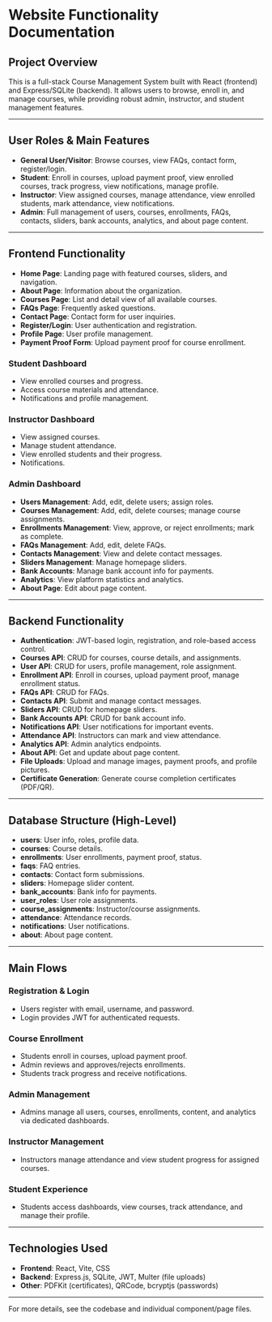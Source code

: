 # Website Functionality Documentation

## Project Overview
This is a full-stack Course Management System built with React (frontend) and Express/SQLite (backend). It allows users to browse, enroll in, and manage courses, while providing robust admin, instructor, and student management features.

---

## User Roles & Main Features
- **General User/Visitor**: Browse courses, view FAQs, contact form, register/login.
- **Student**: Enroll in courses, upload payment proof, view enrolled courses, track progress, view notifications, manage profile.
- **Instructor**: View assigned courses, manage attendance, view enrolled students, mark attendance, view notifications.
- **Admin**: Full management of users, courses, enrollments, FAQs, contacts, sliders, bank accounts, analytics, and about page content.

---

## Frontend Functionality
- **Home Page**: Landing page with featured courses, sliders, and navigation.
- **About Page**: Information about the organization.
- **Courses Page**: List and detail view of all available courses.
- **FAQs Page**: Frequently asked questions.
- **Contact Page**: Contact form for user inquiries.
- **Register/Login**: User authentication and registration.
- **Profile Page**: User profile management.
- **Payment Proof Form**: Upload payment proof for course enrollment.

### Student Dashboard
- View enrolled courses and progress.
- Access course materials and attendance.
- Notifications and profile management.

### Instructor Dashboard
- View assigned courses.
- Manage student attendance.
- View enrolled students and their progress.
- Notifications.

### Admin Dashboard
- **Users Management**: Add, edit, delete users; assign roles.
- **Courses Management**: Add, edit, delete courses; manage course assignments.
- **Enrollments Management**: View, approve, or reject enrollments; mark as complete.
- **FAQs Management**: Add, edit, delete FAQs.
- **Contacts Management**: View and delete contact messages.
- **Sliders Management**: Manage homepage sliders.
- **Bank Accounts**: Manage bank account info for payments.
- **Analytics**: View platform statistics and analytics.
- **About Page**: Edit about page content.

---

## Backend Functionality
- **Authentication**: JWT-based login, registration, and role-based access control.
- **Courses API**: CRUD for courses, course details, and assignments.
- **User API**: CRUD for users, profile management, role assignment.
- **Enrollment API**: Enroll in courses, upload payment proof, manage enrollment status.
- **FAQs API**: CRUD for FAQs.
- **Contacts API**: Submit and manage contact messages.
- **Sliders API**: CRUD for homepage sliders.
- **Bank Accounts API**: CRUD for bank account info.
- **Notifications API**: User notifications for important events.
- **Attendance API**: Instructors can mark and view attendance.
- **Analytics API**: Admin analytics endpoints.
- **About API**: Get and update about page content.
- **File Uploads**: Upload and manage images, payment proofs, and profile pictures.
- **Certificate Generation**: Generate course completion certificates (PDF/QR).

---

## Database Structure (High-Level)
- **users**: User info, roles, profile data.
- **courses**: Course details.
- **enrollments**: User enrollments, payment proof, status.
- **faqs**: FAQ entries.
- **contacts**: Contact form submissions.
- **sliders**: Homepage slider content.
- **bank_accounts**: Bank info for payments.
- **user_roles**: User role assignments.
- **course_assignments**: Instructor/course assignments.
- **attendance**: Attendance records.
- **notifications**: User notifications.
- **about**: About page content.

---

## Main Flows
### Registration & Login
- Users register with email, username, and password.
- Login provides JWT for authenticated requests.

### Course Enrollment
- Students enroll in courses, upload payment proof.
- Admin reviews and approves/rejects enrollments.
- Students track progress and receive notifications.

### Admin Management
- Admins manage all users, courses, enrollments, content, and analytics via dedicated dashboards.

### Instructor Management
- Instructors manage attendance and view student progress for assigned courses.

### Student Experience
- Students access dashboards, view courses, track attendance, and manage their profile.

---

## Technologies Used
- **Frontend**: React, Vite, CSS
- **Backend**: Express.js, SQLite, JWT, Multer (file uploads)
- **Other**: PDFKit (certificates), QRCode, bcryptjs (passwords)

---

For more details, see the codebase and individual component/page files. 